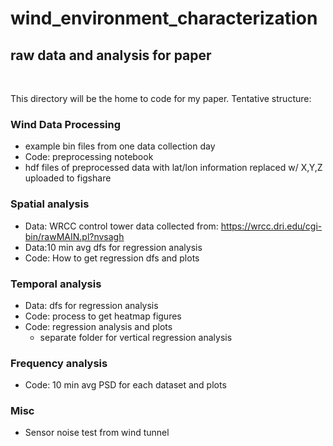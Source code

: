 # wind_environment_characterization

## raw data and analysis for paper

</br>

This directory will be the home to code for my paper. Tentative structure:

### Wind Data Processing 
  - example bin files from one data collection day
  - Code: preprocessing notebook 
  - hdf files of preprocessed data with lat/lon information replaced w/ X,Y,Z uploaded to figshare
 
### Spatial analysis
  - Data: WRCC control tower data collected from: https://wrcc.dri.edu/cgi-bin/rawMAIN.pl?nvsagh
  - Data:10 min avg dfs for regression analysis 
  - Code: How to get regression dfs and plots 

### Temporal analysis
  - Data: dfs for regression analysis 
  - Code: process to get heatmap figures
  - Code: regression analysis and plots
	- separate folder for vertical regression analysis 

### Frequency analysis
  - Code: 10 min avg PSD for each dataset and plots
  
### Misc
  - Sensor noise test from wind tunnel

	
